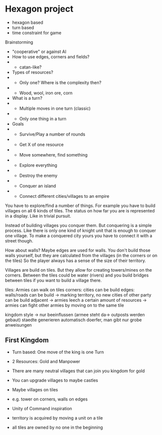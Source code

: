 # Hexagon project

- hexagon based
- turn based
- time constraint for game

Brainstorming
- "cooperative" or against AI
- How to use edges, corners and fields?
- - catan-like?
- Types of resources?
- - Only one? Where is the complexity then?
- - Wood, wool, iron ore, corn
- What is a turn?
- - Multiple moves in one turn (classic)
- - Only one thing in a turn
- Goals
- - Survive/Play a number of rounds
- - Get X of one resource
- - Move somewhere, find something
- - Explore everything
- - Destroy the enemy
- - Conquer an island
- - Connect different cities/villages to an empire

You have to explore/find a number of things. For example you have to
build villages on all 6 kinds of tiles. The status on how far you are is
represented in a display. Like in trivial pursuit.

Instead of building villages you conquer them. But conquering is a simple process.
Like there is only one kind of knight unit that is enough to conquer one village.
To make a conquered city yours you have to connect it with a street though.

How about walls? Maybe edges are used for walls. You don't build those walls
yourself, but they are calculated from the villages (in the corners or on the tiles)
So the player always has a sense of the size of their territory.

Villages are build on tiles. But they allow for creating towers/mines on the
corners.  Between the tiles could be water (rivers) and you build bridges between
tiles if you want to build a village there.

tiles: Armies can walk on tiles
corners: cities can be build
edges: walls/roads can be build -> marking territory, no new cities of other party can be build adjacent
-> armies leech a certain amount of resources
-> armies can fight other armies by moving on to the same tile

kingdom style -> nur beeinflussen
(armee steht da-> outposts werden gebaut)
staedte generieren automatisch doerfer, man gibt nur grobe anweisungen


## First Kingdom

- Turn based: One move of the king is one Turn
- 2 Resources: Gold and Manpower
- There are many neutral villages that can join you kingdom for gold
- You can upgrade villages to maybe castles

- Maybe villages on tiles
- e.g. tower on corners, walls on edges

- Unity of Command inspiration
- territory is acquired by moving a unit on a tile
- all tiles are owned by no one in the beginning

